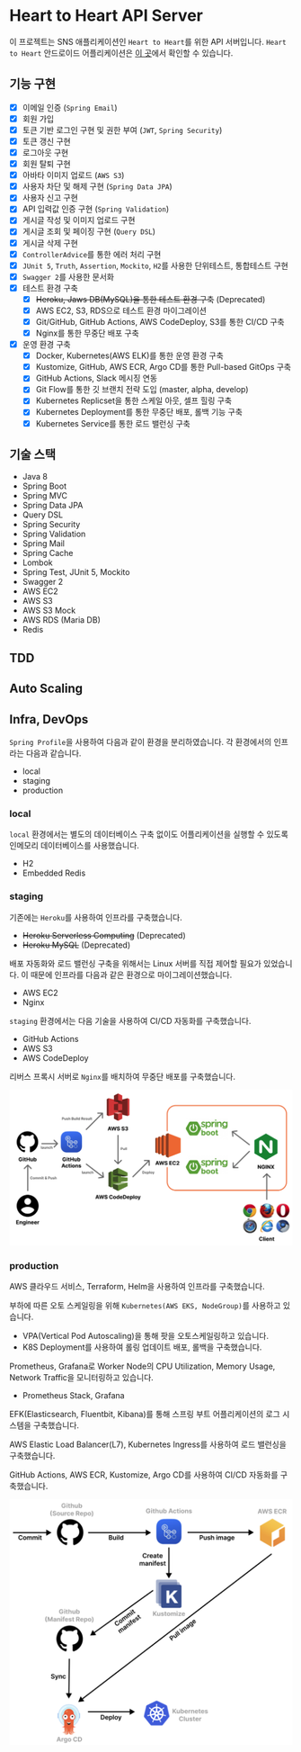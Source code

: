 # Heart to Heart API Server
이 프로젝트는 SNS 애플리케이션인 `Heart to Heart`를 위한 API 서버입니다. `Heart to Heart` 안드로이드 어플리케이션은 [이 곳](https://github.com/yologger/heart-to-heart-android)에서 확인할 수 있습니다.

## 기능 구현
- [x] 이메일 인증 (`Spring Email`)
- [x] 회원 가입
- [x] 토큰 기반 로그인 구현 및 권한 부여 (`JWT`, `Spring Security`)
- [x] 토큰 갱신 구현
- [x] 로그아웃 구현
- [x] 회원 탈퇴 구현 
- [x] 아바타 이미지 업로드 (`AWS S3`)
- [x] 사용자 차단 및 해제 구현 (`Spring Data JPA`)
- [x] 사용자 신고 구현
- [x] API 입력값 인증 구현 (`Spring Validation`)
- [x] 게시글 작성 및 이미지 업로드 구현
- [x] 게시글 조회 및 페이징 구현 (`Query DSL`)
- [x] 게시글 삭제 구현
- [x] `ControllerAdvice`를 통한 에러 처리 구현
- [x] `JUnit 5`, `Truth`, `Assertion`, `Mockito`, `H2`를 사용한 단위테스트, 통합테스트 구현
- [x] `Swagger 2`를 사용한 문서화
- [x] 테스트 환경 구축
  - [x] ~~Heroku, Jaws DB(MySQL)을 통한 테스트 환경 구축~~ (Deprecated)
  - [x] AWS EC2, S3, RDS으로 테스트 환경 마이그레이션
  - [x] Git/GitHub, GitHub Actions, AWS CodeDeploy, S3를 통한 CI/CD 구축
  - [x] Nginx를 통한 무중단 배포 구축
- [x] 운영 환경 구축
  - [x] Docker, Kubernetes(AWS ELK)를 통한 운영 환경 구축
  - [x] Kustomize, GitHub, AWS ECR, Argo CD를 통한 Pull-based GitOps 구축
  - [x] GitHub Actions, Slack 메시징 연동
  - [x] Git Flow를 통한 깃 브랜치 전략 도입 (master, alpha, develop)
  - [x] Kubernetes Replicset을 통한 스케일 아웃, 셀프 힐링 구축
  - [x] Kubernetes Deployment를 통한 무중단 배포, 롤백 기능 구축
  - [x] Kubernetes Service를 통한 로드 밸런싱 구축

## 기술 스택
- Java 8
- Spring Boot
- Spring MVC
- Spring Data JPA
- Query DSL
- Spring Security
- Spring Validation
- Spring Mail
- Spring Cache
- Lombok
- Spring Test, JUnit 5, Mockito
- Swagger 2
- AWS EC2
- AWS S3
- AWS S3 Mock
- AWS RDS (Maria DB)
- Redis

## TDD

## Auto Scaling

## Infra, DevOps
`Spring Profile`을 사용하여 다음과 같이 환경을 분리하였습니다. 각 환경에서의 인프라는 다음과 같습니다.
- local
- staging
- production

### local
`local` 환경에서는 별도의 데이터베이스 구축 없이도 어플리케이션을 실행할 수 있도록 인메모리 데이터베이스를 사용했습니다.
- H2
- Embedded Redis

### staging
기존에는 `Heroku`를 사용하여 인프라를 구축했습니다.  
- ~~Heroku Serverless Computing~~ (Deprecated)
- ~~Heroku MySQL~~ (Deprecated)

배포 자동화와 로드 밸런싱 구축을 위해서는 Linux 서버를 직접 제어할 필요가 있었습니다. 이 때문에 인프라를 다음과 같은 환경으로 마이그레이션했습니다.
- AWS EC2 
- Nginx

`staging` 환경에서는 다음 기술을 사용하여 CI/CD 자동화를 구축했습니다.
- GitHub Actions
- AWS S3
- AWS CodeDeploy

리버스 프록시 서버로 `Nginx`를 배치하여 무중단 배포를 구축했습니다.

![](imgs/a.png)

### production
AWS 클라우드 서비스, Terraform, Helm을 사용하여 인프라를 구축했습니다.

부하에 따른 오토 스케일링을 위해 `Kubernetes(AWS EKS, NodeGroup)`를 사용하고 있습니다.
- VPA(Vertical Pod Autoscaling)을 통해 팟을 오토스케일링하고 있습니다.
- K8S Deployment를 사용하여 롤링 업데이트 배포, 롤백을 구축했습니다.

Prometheus, Grafana로 Worker Node의 CPU Utilization, Memory Usage, Network Traffic을 모니터링하고 있습니다.
- Prometheus Stack, Grafana

EFK(Elasticsearch, Fluentbit, Kibana)를 통해 스프링 부트 어플리케이션의 로그 시스템을 구축했습니다.

AWS Elastic Load Balancer(L7), Kubernetes Ingress를 사용하여 로드 밸런싱을 구축했습니다.

GitHub Actions, AWS ECR, Kustomize, Argo CD를 사용하여 CI/CD 자동화를 구축했습니다.

![](imgs/b.png)
